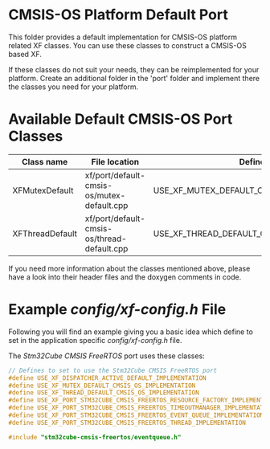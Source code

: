 # CMSIS-OS Platform Default Port

This folder provides a default implementation for CMSIS-OS platform 
related XF classes. You can use these classes to construct a CMSIS-OS
based XF.

If these classes do not suit your needs, they can be reimplemented for
your platform. Create an additional folder in the 'port' folder and
implement there the classes you need for your platform.

# Available Default CMSIS-OS Port Classes

| Class name     | File location                         | Define to set                           |
| -------------- | ------------------------------------- | --------------------------------------- |
| XFMutexDefault | xf/port/default-cmsis-os/mutex-default.cpp | USE_XF_MUTEX_DEFAULT_CMSIS_OS_IMPLEMENTATION |
| XFThreadDefault | xf/port/default-cmsis-os/thread-default.cpp | USE_XF_THREAD_DEFAULT_CMSIS_OS_IMPLEMENTATION |

If you need more information about the classes mentioned above, please
have a look into their header files and the doxygen comments in code.

# Example _config/xf-config.h_ File

Following you will find an example giving you a basic idea which define
to set in the application specific _config/xf-config.h_ file.

The _Stm32Cube CMSIS FreeRTOS_ port uses these classes:

```c++
// Defines to set to use the Stm32Cube CMSIS FreeRTOS port
#define USE_XF_DISPATCHER_ACTIVE_DEFAULT_IMPLEMENTATION                          1
#define USE_XF_MUTEX_DEFAULT_CMSIS_OS_IMPLEMENTATION                             1
#define USE_XF_THREAD_DEFAULT_CMSIS_OS_IMPLEMENTATION                            1
#define USE_XF_PORT_STM32CUBE_CMSIS_FREERTOS_RESOURCE_FACTORY_IMPLEMENTATION     1
#define USE_XF_PORT_STM32CUBE_CMSIS_FREERTOS_TIMEOUTMANAGER_IMPLEMENTATION       1
#define USE_XF_PORT_STM32CUBE_CMSIS_FREERTOS_EVENT_QUEUE_IMPLEMENTATION          1
#define USE_XF_PORT_STM32CUBE_CMSIS_FREERTOS_THREAD_IMPLEMENTATION               1

#include "stm32cube-cmsis-freertos/eventqueue.h"
```
